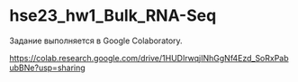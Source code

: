 # hse23_hw1_Bulk_RNA-Seq

Задание выполняется в Google Colaboratory.

https://colab.research.google.com/drive/1HUDIrwqjINhGgNf4Ezd_SoRxPabubBNe?usp=sharing

